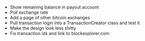 * Show remaining balance in payout account
* Poll exchange rate
* Add a page of other bitcoin exchanges
* Pull transaction login into a TransactionCreator class and test it
* Make the design look less shitty
* Fix transaction ids and link to blockexplorer.com
